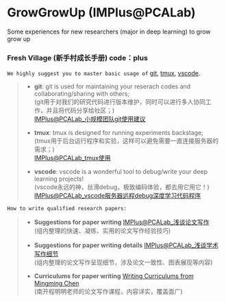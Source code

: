 # GrowGrowUp (IMPlus@PCALab)
Some experiences for new researchers (major in deep learning) to grow grow up

### Fresh Village (新手村成长手册) code：plus
`We highly suggest you to master basic usage of` [git](https://pan.baidu.com/s/1Vqt6CU7M-7YaKMDZgfYmsg), [tmux](https://pan.baidu.com/s/1ikcNPMHhaWE1rtcPQCJIag), [vscode](https://pan.baidu.com/s/16Q-MQpCUhMpzh2W4mtCPbA).


> * **git**: git is used for maintaining your reserach codes and collaborating/sharing with others;  
> (git用于对我们的研究代码进行版本维护，同时可以进行多人协同工作，并且将代码分享给社区；)  
> [IMPlus@PCALab_小规模团队git使用建议](https://pan.baidu.com/s/1Vqt6CU7M-7YaKMDZgfYmsg)
> 
> * **tmux**: tmux is designed for running experiments backstage;  
> (tmux用于后台运行程序和实验，这样可以避免需要一直连接服务器的需求；)  
> [IMPlus@PCALab_tmux使用](https://pan.baidu.com/s/1ikcNPMHhaWE1rtcPQCJIag)
> 
> * **vscode**: vscode is a wonderful tool to debug/write your deep learning projects!  
> (vscode永远的神，丝滑debug，极致编码体验，都去用它用它！)  
> [IMPlus@PCALab_vscode服务器远程debug深度学习代码程序](https://pan.baidu.com/s/16Q-MQpCUhMpzh2W4mtCPbA) 


`How to write qualified research papers:`

> * **Suggestions for paper writing** [IMPlus@PCALab_浅谈论文写作](https://pan.baidu.com/s/1HlYfXJeeYeqHVkkpaSeMMw)  
> (组内整理的快速、凝练、实用的论文写作经验技巧)
>
> * **Suggestions for paper writing details** [IMPlus@PCALab_浅谈学术写作细节](https://pan.baidu.com/s/1Qdq3Xr3rs4e3UUFYfHg3og)  
> (组内整理的论文写作呈现细节，涉及论文一致性、图表展现等内容)
>
> * **Curriculums for paper writing** [Writing Curriculums from Mingming Chen](https://mmcheng.net/writing/)  
> (南开程明明老师的论文写作课程，内容详实，覆盖面广)
